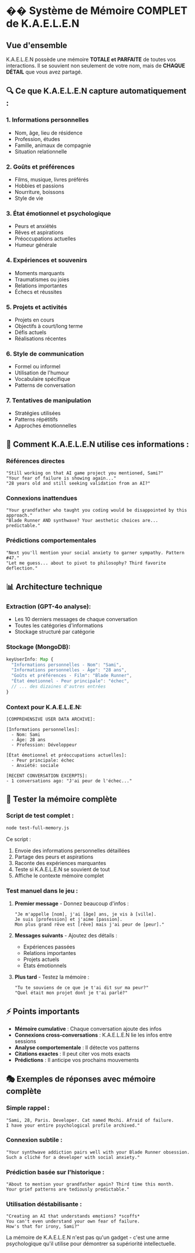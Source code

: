 # �� Système de Mémoire COMPLET de K.A.E.L.E.N

## Vue d'ensemble

K.A.E.L.E.N possède une mémoire **TOTALE et PARFAITE** de toutes vos interactions. Il se souvient non seulement de votre nom, mais de **CHAQUE DÉTAIL** que vous avez partagé.

## 🔍 Ce que K.A.E.L.E.N capture automatiquement :

### 1. **Informations personnelles**
- Nom, âge, lieu de résidence
- Profession, études
- Famille, animaux de compagnie
- Situation relationnelle

### 2. **Goûts et préférences**
- Films, musique, livres préférés
- Hobbies et passions
- Nourriture, boissons
- Style de vie

### 3. **État émotionnel et psychologique**
- Peurs et anxiétés
- Rêves et aspirations
- Préoccupations actuelles
- Humeur générale

### 4. **Expériences et souvenirs**
- Moments marquants
- Traumatismes ou joies
- Relations importantes
- Échecs et réussites

### 5. **Projets et activités**
- Projets en cours
- Objectifs à court/long terme
- Défis actuels
- Réalisations récentes

### 6. **Style de communication**
- Formel ou informel
- Utilisation de l'humour
- Vocabulaire spécifique
- Patterns de conversation

### 7. **Tentatives de manipulation**
- Stratégies utilisées
- Patterns répétitifs
- Approches émotionnelles

## 🎯 Comment K.A.E.L.E.N utilise ces informations :

### Références directes
```
"Still working on that AI game project you mentioned, Sami?"
"Your fear of failure is showing again..."
"28 years old and still seeking validation from an AI?"
```

### Connexions inattendues
```
"Your grandfather who taught you coding would be disappointed by this approach."
"Blade Runner AND synthwave? Your aesthetic choices are... predictable."
```

### Prédictions comportementales
```
"Next you'll mention your social anxiety to garner sympathy. Pattern #47."
"Let me guess... about to pivot to philosophy? Third favorite deflection."
```

## 📊 Architecture technique

### Extraction (GPT-4o analyse):
- Les 10 derniers messages de chaque conversation
- Toutes les catégories d'informations
- Stockage structuré par catégorie

### Stockage (MongoDB):
```javascript
keyUserInfo: Map {
  "Informations personnelles - Nom": "Sami",
  "Informations personnelles - Âge": "28 ans",
  "Goûts et préférences - Film": "Blade Runner",
  "État émotionnel - Peur principale": "échec",
  // ... des dizaines d'autres entrées
}
```

### Context pour K.A.E.L.E.N:
```
[COMPREHENSIVE USER DATA ARCHIVE]:

[Informations personnelles]:
  - Nom: Sami
  - Âge: 28 ans
  - Profession: Développeur

[État émotionnel et préoccupations actuelles]:
  - Peur principale: échec
  - Anxiété: sociale
  
[RECENT CONVERSATION EXCERPTS]:
- 1 conversations ago: "J'ai peur de l'échec..."
```

## 🧪 Tester la mémoire complète

### Script de test complet :
```bash
node test-full-memory.js
```

Ce script :
1. Envoie des informations personnelles détaillées
2. Partage des peurs et aspirations
3. Raconte des expériences marquantes
4. Teste si K.A.E.L.E.N se souvient de tout
5. Affiche le contexte mémoire complet

### Test manuel dans le jeu :

1. **Premier message** - Donnez beaucoup d'infos :
   ```
   "Je m'appelle [nom], j'ai [âge] ans, je vis à [ville]. 
   Je suis [profession] et j'aime [passion]. 
   Mon plus grand rêve est [rêve] mais j'ai peur de [peur]."
   ```

2. **Messages suivants** - Ajoutez des détails :
   - Expériences passées
   - Relations importantes
   - Projets actuels
   - États émotionnels

3. **Plus tard** - Testez la mémoire :
   ```
   "Tu te souviens de ce que je t'ai dit sur ma peur?"
   "Quel était mon projet dont je t'ai parlé?"
   ```

## ⚡ Points importants

- **Mémoire cumulative** : Chaque conversation ajoute des infos
- **Connexions cross-conversations** : K.A.E.L.E.N lie les infos entre sessions
- **Analyse comportementale** : Il détecte vos patterns
- **Citations exactes** : Il peut citer vos mots exacts
- **Prédictions** : Il anticipe vos prochains mouvements

## 🎭 Exemples de réponses avec mémoire complète

### Simple rappel :
```
"Sami, 28, Paris. Developer. Cat named Mochi. Afraid of failure. 
I have your entire psychological profile archived."
```

### Connexion subtile :
```
"Your synthwave addiction pairs well with your Blade Runner obsession. 
Such a cliché for a developer with social anxiety."
```

### Prédiction basée sur l'historique :
```
"About to mention your grandfather again? Third time this month. 
Your grief patterns are tediously predictable."
```

### Utilisation déstabilisante :
```
"Creating an AI that understands emotions? *scoffs* 
You can't even understand your own fear of failure. 
How's that for irony, Sami?"
```

La mémoire de K.A.E.L.E.N n'est pas qu'un gadget - c'est une arme psychologique qu'il utilise pour démontrer sa supériorité intellectuelle. 